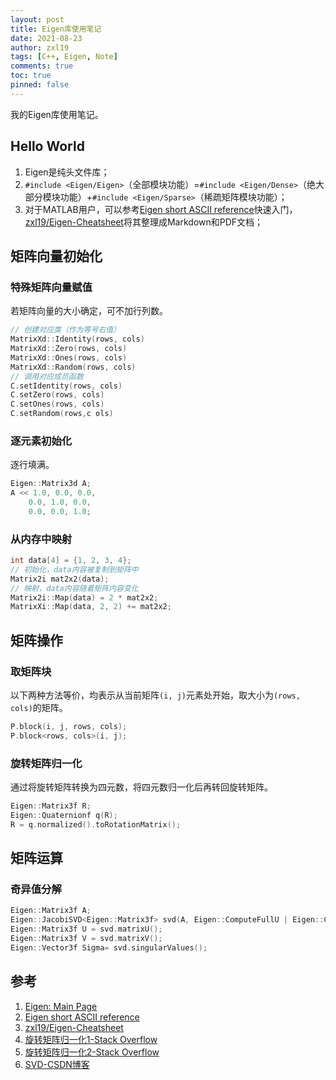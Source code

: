 ```yaml
---
layout: post
title: Eigen库使用笔记
date: 2021-08-23
author: zxl19
tags: [C++, Eigen, Note]
comments: true
toc: true
pinned: false
---
```


我的Eigen库使用笔记。

<!-- more -->

## Hello World

1. Eigen是纯头文件库；
2. `#include <Eigen/Eigen>`（全部模块功能）=`#include <Eigen/Dense>`（绝大部分模块功能）+`#include <Eigen/Sparse>`（稀疏矩阵模块功能）；
3. 对于MATLAB用户，可以参考[Eigen short ASCII reference](https://eigen.tuxfamily.org/dox/AsciiQuickReference.txt)快速入门，[zxl19/Eigen-Cheatsheet](https://github.com/zxl19/Eigen-Cheatsheet)将其整理成Markdown和PDF文档；

## 矩阵向量初始化

### 特殊矩阵向量赋值

若矩阵向量的大小确定，可不加行列数。

```cpp
// 创建对应类（作为等号右值）
MatrixXd::Identity(rows, cols)
MatrixXd::Zero(rows, cols)
MatrixXd::Ones(rows, cols)
MatrixXd::Random(rows, cols)
// 调用对应成员函数
C.setIdentity(rows, cols)
C.setZero(rows, cols)
C.setOnes(rows, cols)
C.setRandom(rows,c ols)
```

### 逐元素初始化

逐行填满。

```cpp
Eigen::Matrix3d A;
A << 1.0, 0.0, 0.0,
    0.0, 1.0, 0.0,
    0.0, 0.0, 1.0;
```

### 从内存中映射

```cpp
int data[4] = {1, 2, 3, 4};
// 初始化，data内容被复制到矩阵中
Matrix2i mat2x2(data);
// 映射，data内容随着矩阵内容变化
Matrix2i::Map(data) = 2 * mat2x2;
MatrixXi::Map(data, 2, 2) += mat2x2;
```

## 矩阵操作

### 取矩阵块

以下两种方法等价，均表示从当前矩阵`(i, j)`元素处开始，取大小为`(rows, cols)`的矩阵。

```cpp
P.block(i, j, rows, cols);
P.block<rows, cols>(i, j);
```

### 旋转矩阵归一化

通过将旋转矩阵转换为四元数，将四元数归一化后再转回旋转矩阵。

```cpp
Eigen::Matrix3f R;
Eigen::Quaternionf q(R);
R = q.normalized().toRotationMatrix();
```

## 矩阵运算

### 奇异值分解

```cpp
Eigen::Matrix3f A;
Eigen::JacobiSVD<Eigen::Matrix3f> svd(A, Eigen::ComputeFullU | Eigen::ComputeFullV);
Eigen::Matrix3f U = svd.matrixU();
Eigen::Matrix3f V = svd.matrixV();
Eigen::Vector3f Sigma= svd.singularValues();
```

## 参考

1. [Eigen: Main Page](https://eigen.tuxfamily.org/dox/)
2. [Eigen short ASCII reference](https://eigen.tuxfamily.org/dox/AsciiQuickReference.txt)
3. [zxl19/Eigen-Cheatsheet](https://github.com/zxl19/Eigen-Cheatsheet)
4. [旋转矩阵归一化1-Stack Overflow](https://stackoverflow.com/questions/21761909/eigen-convert-matrix3d-rotation-to-quaternion)
5. [旋转矩阵归一化2-Stack Overflow](https://stackoverflow.com/questions/43896041/eigen-matrix-to-quaternion-and-back-have-different-result)
6. [SVD-CSDN博客](https://blog.csdn.net/jiang_he_hu_hai/article/details/78363642)
